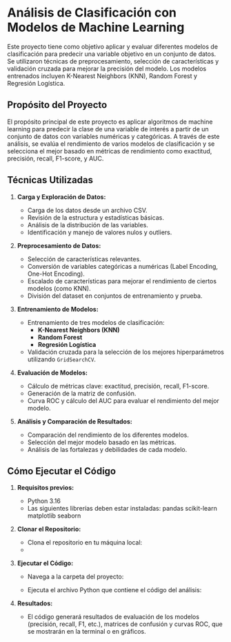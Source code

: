 # Análisis de Clasificación con Modelos de Machine Learning

Este proyecto tiene como objetivo aplicar y evaluar diferentes modelos de clasificación para predecir una variable objetivo en un conjunto de datos. 
Se utilizaron técnicas de preprocesamiento, selección de características y validación cruzada para mejorar la precisión del modelo. Los modelos entrenados incluyen K-Nearest Neighbors (KNN), Random Forest y Regresión Logística.

## Propósito del Proyecto

El propósito principal de este proyecto es aplicar algoritmos de machine learning para predecir la clase de una variable de interés a partir de un conjunto de datos con variables numéricas y categóricas. 
A través de este análisis, se evalúa el rendimiento de varios modelos de clasificación y se selecciona el mejor basado en métricas de rendimiento como exactitud, precisión, recall, F1-score, y AUC.

## Técnicas Utilizadas

1. **Carga y Exploración de Datos:**
   - Carga de los datos desde un archivo CSV.
   - Revisión de la estructura y estadísticas básicas.
   - Análisis de la distribución de las variables.
   - Identificación y manejo de valores nulos y outliers.

2. **Preprocesamiento de Datos:**
   - Selección de características relevantes.
   - Conversión de variables categóricas a numéricas (Label Encoding, One-Hot Encoding).
   - Escalado de características para mejorar el rendimiento de ciertos modelos (como KNN).
   - División del dataset en conjuntos de entrenamiento y prueba.

3. **Entrenamiento de Modelos:**
   - Entrenamiento de tres modelos de clasificación: 
     - **K-Nearest Neighbors (KNN)**
     - **Random Forest**
     - **Regresión Logística**
   - Validación cruzada para la selección de los mejores hiperparámetros utilizando `GridSearchCV`.

4. **Evaluación de Modelos:**
   - Cálculo de métricas clave: exactitud, precisión, recall, F1-score.
   - Generación de la matriz de confusión.
   - Curva ROC y cálculo del AUC para evaluar el rendimiento del mejor modelo.

5. **Análisis y Comparación de Resultados:**
   - Comparación del rendimiento de los diferentes modelos.
   - Selección del mejor modelo basado en las métricas.
   - Análisis de las fortalezas y debilidades de cada modelo.

## Cómo Ejecutar el Código

1. **Requisitos previos:**
   - Python 3.16
   - Las siguientes librerías deben estar instaladas:
    pandas
    scikit-learn
    matplotlib
    seaborn

2. **Clonar el Repositorio:**
   - Clona el repositorio en tu máquina local:
   - 
3. **Ejecutar el Código:**
   - Navega a la carpeta del proyecto:
   
   - Ejecuta el archivo Python que contiene el código del análisis:
    
4. **Resultados:**
   - El código generará resultados de evaluación de los modelos (precisión, recall, F1, etc.), matrices de confusión y curvas ROC, que se mostrarán en la terminal o en gráficos.


